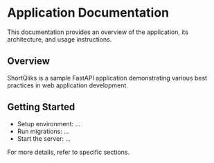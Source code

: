 
# Application Documentation

This documentation provides an overview of the application, its architecture, and usage instructions.

## Overview

ShortQliks is a sample FastAPI application demonstrating various best practices in web application development.

## Getting Started

- Setup environment: ...
- Run migrations: ...
- Start the server: ...

For more details, refer to specific sections.

